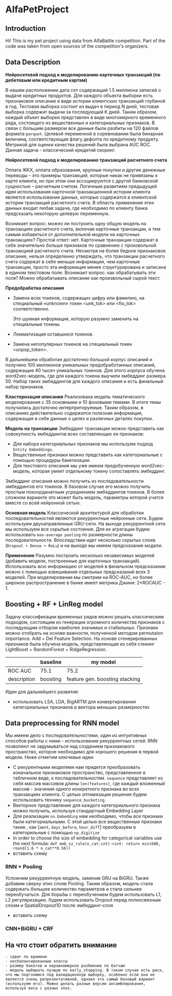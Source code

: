 # AlfaPetProject
## Introduction
Hi! This is my pet project using data from AlfaBattle competition. Part of the code was taken from open sources of the competition's organizers. 

## Data Description
**Нейросетовой подход к моделированию карточных транзакций (по дебетовым или кредитным картам)**

В нашем расположении дата сет содержащий 1.5 миллиона записей о выдаче кредитных продуктов. Для каждого объекта выборки есть признаковое описание в виде истории клиентских транзакций глубиной в год. Тестовая выборка состоит из выдач в период N дней, тестовая выборка содержит выдачи за последующий K дней. Таким образом, каждый объект выборки представлен в виде многомерного временного ряда, состоящего из вещественных и категориальных признаков. В связи с большим размером все данные были разбиты на 120 файлов формата `parquet`. Целевой переменной в соревновании была бинарная величина, соответствующая флагу дефолта по кредитному продукту. Метрикой для оценки качества решений была выбрана AUC ROC. Данная задача - классический кредитнй скоринг.

**Нейросетевой подход к моделированию транзакций расчетного счета**

Оплата ЖКХ, оплата образования, крупные покупки и другие денежные переводы – это примеры транзакций, которые никак не привязаны к карте клиента, но при этом они ассоциируются с другой банковской сущностью – расчетным счетом. Логичным развитием предыдущей идеи использования карточной транзакционной истории клиента является использование данных, которые содержатся в клиентской истории транзакций расчетного счета. В область применения этих данных входит любая задача, где необходимо по клиенту банка предсказать некоторую целевую переменную.

Возникает вопрос: можно ли построить одну общую модель на транзакциях расчетного счета, включая карточные транзакции, и тем самым избавиться от дополнительной модели на карточных транзакциях? Простой ответ: нет. Карточные транзакции содержат в себе значительно больше признаков по сравнению с произвольной транзакцией расчетного счета. Несмотря на более бедное признаковое описание, нельзя определенно утверждать, что транзакции расчетного счета содержат в себе меньше информации, чем карточные транзакции, просто эта информация менее структурирована и записана в едином текстовом поле. Возникает вопрос: как обрабатывать эти поля? Можно обрабатывать описание как произвольный сырой текст.

**Предобработка описания**
* Замена всех токенов, содержащих цифру или фамилию, на специальный «unknown» токен <unk_tok> или <fio_tok> соответственно.

    Это шумная информация, которую разумно заменить на специальные токены.
* Лемматизация оставшихся токенов.
* Замена непопулярных токенов на специальный токен <unpop_token>.

В дальнейшем обработан достаточно большой корпус описаний и получено 100 миллионов уникальных предобработанных описаний, содержащие 40 тысяч уникальных токенов. Для этого корпуса обучена word2vec-модель, где для каждого токена выучили эмбеддинг размера 50. Набор таких эмбеддингов для каждого описания и есть финальный набор признаков.

**Кластеризация описания**
Реализована модель тематического моделирования с 35 основными и 10 фоновыми темами. В итоге темы получились достаточно интерпритируемые. Таким образом, в описаниях действительно содержится полезная информация, содержащая в себе данные о целях и различных деталях покупки.

**Модель на транзакции**
Эмбеддинг транзакции можно представить как совокупность эмбеддингов всех составляющих ее признаков:
* Для набора категориальных признаков мы используем подход `Entity Embeddings`. 
* Вещественные признаки можно представить как категориальные с помощью процедуры бакетизации.
* Для текстового описания мы уже имеем предобученную word2vec-модель, которая умеет отдельному токену сопоставлять эмбеддинг.

Эмбеддинг описания можно получить из последовательности эмбеддингов его токенов. В базовом случае его можно получить простым покоординатным усреднением эмбеддингов токенов. В более сложном варианте это может быть модель, параметры которой учатся вместе со всей нейронной сетью.

**Основная модель**
Классической архитектурой для обработки последовательностей являются рекуррентные нейронные сети. Будем используем двунаправленные GRU-сети.
На выходе рекуррентной сети мы используем все скрытые состояния. Для их агрегации будем использовать `max-average pooling` по размерности длины последовательности. Впоследствии идет несколько скрытых слоев (`Dropout + Dense + ReLu`) и на выходе мы имеем предсказание модели.

**Применение**
Разумно построить несколько независимых моделей (добавить модели, построенные для карточных транзакций). Использовать всю информацию от моделей в финальном предсказании можно с помощью взвешивания отдельных предсказаний всех 3 моделей. При моделировании мы смотрим на ROC-AUC, но более широкое распространение в банке имеет метрика Джини: 2*ROCAUC - 1. 

## Boosting + RF + LinReg model
Задачу классификации временных рядов можно решать классическим подходом, состоящим из генерации огромного количества признаков с последующим отбором наиболее значимых и стабильных. Признаки можно отобрать на основе важности, полученной методом permutaion importance. Add + Del Feature Selection.
На основе сгенерированных признаков была обучена модель, представляющая из себя стекинг LightBoost + RandomForest + RidgeRegression.

|             | baseline | my model                       |
|-------------|----------|--------------------------------|
| ROC AUC     | 75.1     | 75.2                           |
| description | boosting | feature gen. boosting stacking |

Идеи для дальнейшего развития:
* использовать LSA, LDA, BigARTM для конвертирования категориальных признаков в вектора меньших размерностях

## Data preprocessing for RNN model
Мы имеем дело с последовательностями, один из интуитивных способов работы с ними - использование рекуррентных сетей. RNN позволяют не задумываться над созданием признакового пространство, которое необходимо для хорошего решения в первой модели. Ниже отметим ключевые идеи: 
* С рекурентными моделями нам придется преобразовать изначальное признаковое пространство, представленное в табличном виде, к последовательностям.  `sequence` представляет из себя массив массивов длины `len(features)`, где каждый вложенный массив - значения одного конкретного признака во всех транзакциях клиента. С целью оптимизации решения будем использовать технику `sequence_bucketing`. 
* Векторное представление для каждого категориального признака можно получить, используя стандартный Embedding Layer
* Для реализации `nn.Embedding` нам необходимо, чтобы все признаки были категориальными. С этой целью все вещественные признаки такие , как [`amnt`, `days_before`, `hour_diff`] преобразуем в категорильные с помощью `np.digitize`
* In order to choose the size of embedding for categorical variables use the next formula: `def emb_sz_rule(n_cat:int)->int: return min(600, round(1.6 * n_cat**0.56))`
* вставить схему
### RNN + Pooling
Усложним рекуррентную модель, заменив GRU на BiGRU. Также добавим сверху этих слоев Pooling. Таким образом, модель стала содержать большее количество параметров и стала сильнее переобучаться.
Для борьбы с переобучением будем использовать L1, L2 регуляризацию. будем использовать Dropout перед полносвязным слоем и SpatialDropout1D после эмбеддинг-слоя
* вставить схему
### CNN+BiGRU + CRF

## На что стоит обратить внимание
    - сдвиг по времени
    - несбалансированные классы
    - размер бакетов и неравномерное разбиение по батчам
    - модель выбирать лучшую по early_stopping. В таком случае есть риск, что мы подгонимся под валидационную выборку, особенно если она не является очень репрезентативной, однако это самый базовый вариант (используем его). Можно делать разные версии ансамблирования, используя веса с разных эпох.

